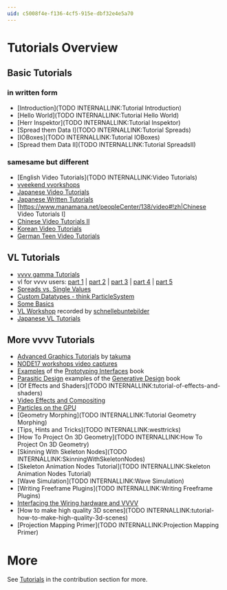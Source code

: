 ```yaml
---
uid: c5008f4e-f136-4cf5-915e-dbf32e4e5a70
---
```


# Tutorials Overview

## Basic Tutorials
### in written form
* [Introduction](TODO INTERNALLINK:Tutorial Introduction)  
* [Hello World](TODO INTERNALLINK:Tutorial Hello World)  
* [Herr Inspektor](TODO INTERNALLINK:Tutorial Inspektor)  
* [Spread them Data I](TODO INTERNALLINK:Tutorial Spreads)  
* [IOBoxes](TODO INTERNALLINK:Tutorial IOBoxes)  
* [Spread them Data II](TODO INTERNALLINK:Tutorial SpreadsII)  

### samesame but different
* [English Video Tutorials](TODO INTERNALLINK:Video Tutorials)  
* <a href="https://www.youtube.com/channel/UCa8Vqigdbq5Gam_6dcGdNBw" class="extURL" target="_blank">vveekend vvorkshops</a>  
* <a href="http://www.youtube.com/playlist?list=PLqjkdWFcBMk8gVdbGuSqwi4q1ihr7LcaW" class="extURL" target="_blank">Japanese Video Tutorials</a>  
* <a href="http://vvvv-jp.tumblr.com/tutorial" class="extURL" target="_blank">Japanese Written Tutorials</a>  
* [https://www.manamana.net/peopleCenter/138/video#!zh|Chinese Video Tutorials I]  
* <a href="https://www.youtube.com/playlist?list=PLlC309TWKG850GrgeuB5YHe5AqTZ_L8NY" class="extURL" target="_blank">Chinese Video Tutorials II</a>  
* <a href="http://everyware.kr/home/?cat=11" class="extURL" target="_blank">Korean Video Tutorials</a>  
* <a href="http://www.youtube.com/playlist?list=PLGIKE8Bjn-b0SPIGWO7gBnKjbB5wHJwm3" class="extURL" target="_blank">German Teen Video Tutorials</a>  

## VL Tutorials
* <a href="https://www.youtube.com/channel/UCu-xqv-TLwv6L0An7MJJA5A/playlists?view=50&sort=dd&shelf_id=4" class="extURL" target="_blank">vvvv gamma Tutorials</a>  
* vl for vvvv users: <a href="https://discourse.vvvv.org/t/vl-for-vvvv-users-key-differences-1-5/15919" class="extURL" target="_blank">part 1</a> | <a href="https://discourse.vvvv.org/t/vl-for-vvvv-users-how-to-patch-2-5/15948" class="extURL" target="_blank">part 2</a> | <a href="https://discourse.vvvv.org/t/vl-for-vvvv-users-spreads-vs-spreading-pt-1-3-5/15956" class="extURL" target="_blank">part 3</a> | <a href="https://discourse.vvvv.org/t/vl-for-vvvv-users-spreads-vs-spreading-pt-2-4-5/16027" class="extURL" target="_blank">part 4</a> | <a href="https://discourse.vvvv.org/t/vl-for-vvvv-users-spread-of-spread-5-5/16028" class="extURL" target="_blank">part 5</a>  
* <a href="https://vimeo.com/197956686" class="extURL" target="_blank">Spreads vs. Single Values</a>  
* <a href="https://vimeo.com/198615170" class="extURL" target="_blank">Custom Datatypes - think ParticleSystem</a>  
* <a href="https://vimeo.com/200604809" class="extURL" target="_blank">Some Basics</a>  
* <a href="https://www.youtube.com/playlist?list=PLG540xv6kfGFIXYVV_hmOZ4U0lGgDuA11" class="extURL" target="_blank">VL Workshop</a> recorded by [schnellebuntebilder](https://vvvv.org/businesses/schnellebuntebilder)  
* <a href="https://www.youtube.com/playlist?list=PLqjkdWFcBMk_z0kG5-D8VfPfNjjRDdWRV" class="extURL" target="_blank">Japanese VL Tutorials</a>  

## More vvvv Tutorials
* <a href="https://www.youtube.com/playlist?list=PLK3HDkvkLePS9UKCVw1o_eb09Ocws6Wcr" class="extURL" target="_blank">Advanced Graphics Tutorials</a> by <span class="user"><a href="https://vvvv.org/users/takuma" class="extURL" target="_blank">takuma</a></span>  
* <a href="https://vvvv.org/blog/node17-workshop-video-captures" class="extURL blog" target="_blank">NODE17 workshops video captures</a>  
* <a href="http://prototypinginterfaces.com/category/patches/" class="extURL" target="_blank">Examples</a> of the <a href="http://prototypinginterfaces.com/" class="extURL" target="_blank">Prototyping Interfaces</a> book  
* <a href="https://vvvv.org/contribution/parasitic-design-a-vvvv-beginners-cookbook" class="extURL contribution" target="_blank">Parasitic Design</a> examples of the <a href="http://www.generative-gestaltung.de" class="extURL" target="_blank">Generative Design</a> book   
* [Of Effects and Shaders](TODO INTERNALLINK:tutorial-of-effects-and-shaders)  
* <a href="https://vvvv.org/contribution/video-effects-and-compositing-tutorials" class="extURL contribution" target="_blank">Video Effects and Compositing</a>  
* <a href="https://vvvv.org/contribution/particlesgpu-library-guide" class="extURL contribution" target="_blank">Particles on the GPU</a>  
* [Geometry Morphing](TODO INTERNALLINK:Tutorial Geometry Morphing)  
* [Tips, Hints and Tricks](TODO INTERNALLINK:westtricks)  
* [How To Project On 3D Geometry](TODO INTERNALLINK:How To Project On 3D Geometry)  
* [Skinning With Skeleton Nodes](TODO INTERNALLINK:SkinningWithSkeletonNodes)  
* [Skeleton Animation Nodes Tutorial](TODO INTERNALLINK:Skeleton Animation Nodes Tutorial)  
* [Wave Simulation](TODO INTERNALLINK:Wave Simulation)  
* [Writing Freeframe Plugins](TODO INTERNALLINK:Writing Freeframe Plugins)  
* <a href="http://wiring.org.co/learning/tutorials/vvvv/" class="extURL" target="_blank">Interfacing the Wiring hardware and VVVV</a>  
* [How to make high quality 3D scenes](TODO INTERNALLINK:tutorial-how-to-make-high-quality-3d-scenes)  
* [Projection Mapping Primer](TODO INTERNALLINK:Projection Mapping Primer)  



# More
See <a href="https://vvvv.org/contributions/1355/all" class="extURL" target="_blank">Tutorials</a> in the contribution section for more.